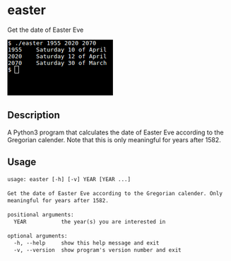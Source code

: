 # easter
Get the date of Easter Eve

![Preview](./preview.png)

## Description
A Python3 program that calculates the date of Easter Eve according to the Gregorian calender.
Note that this is only meaningful for years after 1582.

## Usage
```
usage: easter [-h] [-v] YEAR [YEAR ...]

Get the date of Easter Eve according to the Gregorian calender. Only
meaningful for years after 1582.

positional arguments:
  YEAR           the year(s) you are interested in

optional arguments:
  -h, --help     show this help message and exit
  -v, --version  show program's version number and exit
```
